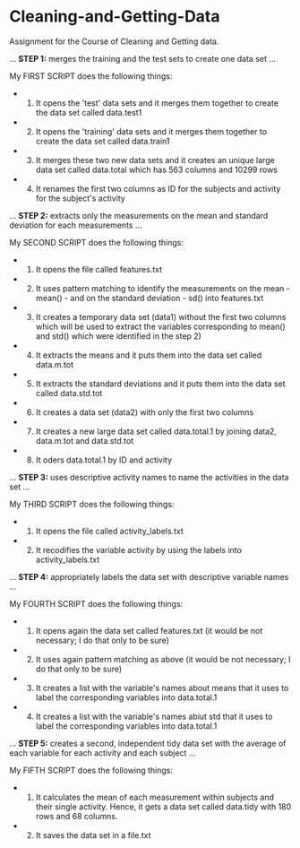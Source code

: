 Cleaning-and-Getting-Data
=========================

Assignment for the Course of Cleaning and Getting data.


... <strong>STEP 1:</strong> merges the training and the test sets to create one data set ...
 
 
 My FIRST SCRIPT does the following things:  


* 1) It opens the 'test' data sets and it merges them together to create the data set called data.test1
* 2) It opens the 'training' data sets and it merges them together to create the data set called data.train1
* 3) It merges these two new data sets and it creates an unique large data set called data.total which has 563 columns and 10299 rows
* 4) It renames the first two columns as ID for the subjects and activity for the subject's activity



... <strong>STEP 2:</strong> extracts only the measurements on the mean and standard deviation for each measurements ...
 
 
 My SECOND SCRIPT does the following things:
 
 
* 1) It opens the file called features.txt
* 2) It uses pattern matching to identify the measurements on the mean - mean() - and on the standard deviation - sd()
into features.txt
* 3) It creates a temporary data set (data1) without the first two columns which will be used to extract the variables
corresponding to mean() and std() which were identified in the step 2)
* 4) It extracts the means and it puts them into the data set called data.m.tot
* 5) It extracts the standard deviations and it puts them into the data set called data.std.tot
* 6) It creates a data set (data2) with only the first two columns
* 7) It creates a new large data set called data.total.1 by joining data2, data.m.tot and data.std.tot
* 8) It oders data.total.1 by ID and activity



... <strong>STEP 3:</strong> uses descriptive activity names to name the activities in the data set ...


 My THIRD SCRIPT does the following things:
 
* 1) It opens the file called activity_labels.txt
* 2) It recodifies the variable activity by using the labels into activity_labels.txt



... <strong>STEP 4:</strong> appropriately labels the data set with descriptive variable names ...

 
 My FOURTH SCRIPT does the following things:
 
* 1) It opens again the data set called features.txt (it would be not necessary; I do that only to be sure)
* 2) It uses again pattern matching as above (it would be not necessary; I do that only to be sure)
* 3) It creates a list with the variable's names about means that it uses to label the corresponding variables into 
data.total.1
* 4) It creates a list with the variable's names abiut std that it uses to label the corresponding variables into
data.total.1




... <strong>STEP 5:</strong> creates a second, independent tidy data set with the average of each variable for each activity and each
            subject ...
            
 
 My FIFTH SCRIPT does the following things:            

* 1) It calculates the mean of each measurement within subjects and their single activity. Hence, it gets a data set
called data.tidy with 180 rows and 68 columns.
* 2) It saves the data set in a file.txt













 
 
 
 
 
 
 
 
 
 
